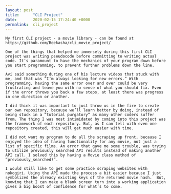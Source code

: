 ```yaml
---
layout: post
title:      "CLI Project"
date:       2020-02-15 17:24:40 +0000
permalink:  cli_project
---
```



	My first CLI project - a movie library - can be found at https://github.com/Beekasha/cli_movie_project/

	One of the things that helped me immensely during this first CLI project was writing pseudocode before committing to writing actual code. It’s paramount to have the mechanics of your program down before you start programming, to prevent further problems down the line. 

	Avi said something during one of his lecture videos that stuck with me, and that was “I’m always looking for new errors.” With programming, having the same error over and over could be very frustrating and leave you with no sense of what you should fix. Even if the error throws you back a few steps, at least there was progress in one direction or another. 

	I did think it was important to just throw us in the fire to create our own repository, because we’ll learn better by doing, instead of being stuck in a “tutorial purgatory” as many other coders suffer from. The thing I was most intimidated by coming into this project was the framework of each repository. But, as I can tell with even one repository created, this will get much easier with time. 

	I did not want my program to do all the scraping up front, because I enjoyed the idea of having functionality for any movie, not just a list of specific films. An error that gave me some trouble, was trying to utilize previously searched API results instead of making another API call. I solved this by having a Movie class method of “previously_searched?”. 

	I would still like to get some practice scraping websites with nokogiri. Using the API made the process a bit easier because I just symbolized the already existing keys of the returned movie hash.  But, knowing that I can make a blank screen turn into a working application gives a big boost of confidence for what’s to come. 
